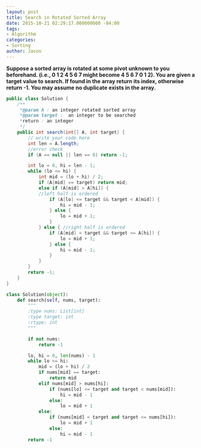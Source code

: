 ```yaml
---
layout: post
title: Search in Rotated Sorted Array
date: 2015-10-21 02:29:17.000000000 -04:00
tags:
- Algorithm
categories:
- Sorting
author: Jason
---
```

**Suppose a sorted array is rotated at some pivot unknown to you beforehand. (i.e., 0 1 2 4 5 6 7 might become 4 5 6 7 0 1 2). You are given a target value to search. If found in the array return its index, otherwise return -1. You may assume no duplicate exists in the array.**


``` java
public class Solution {
    /**
     *@param A : an integer rotated sorted array
     *@param target :  an integer to be searched
     *return : an integer
     */
    public int search(int[] A, int target) {
        // write your code here
        int len = A.length;
        //error check
        if (A == null || len == 0) return -1;

        int lo = 0, hi = len - 1;
        while (lo <= hi) {
            int mid = (lo + hi) / 2;
            if (A[mid] == target) return mid;
            else if (A[mid] > A[hi]) {
            //left half is ordered
                if (A[lo] <= target && target < A[mid]) {
                    hi = mid - 1;
                } else {
                    lo = mid + 1;
                }
            } else { //right half is ordered
                if (A[mid] < target && target <= A[hi]) {
                    lo = mid + 1;
                } else {
                    hi = mid - 1;
                }
            }
        }
        return -1;
    }
}
```

``` python
class Solution(object):
    def search(self, nums, target):
        """
        :type nums: List[int]
        :type target: int
        :rtype: int
        """

        if not nums:
            return -1

        lo, hi = 0, len(nums) - 1
        while lo <= hi:
            mid = (lo + hi) / 2
            if nums[mid] == target:
                return mid
            elif nums[mid] > nums[hi]:
                if (nums[lo] <= target and target < nums[mid]):
                    hi = mid - 1
                else:
                    lo = mid + 1
            else:
                if (nums[mid] < target and target <= nums[hi]):
                    lo = mid + 1
                else:
                    hi = mid - 1
        return -1
```
